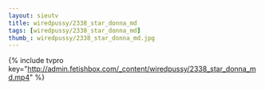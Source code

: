 ```yaml
--- 
layout: sieutv
title: wiredpussy/2338_star_donna_md
tags: [wiredpussy/2338_star_donna_md]
thumb_: wiredpussy/2338_star_donna_md.jpg
---
```

{% include tvpro key="http://admin.fetishbox.com/_content/wiredpussy/2338_star_donna_md.mp4" %} 
